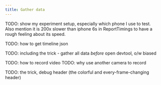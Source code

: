 ```yaml
---
title: Gather data
---
```


TODO: show my experiment setup, especially which phone I use to test.
Also mention it is 200x slower than iphone 6s in ReportTimings to have a rough feeling about its speed.

TODO: how to get timeline json

TODO: including the trick - gather all data *before* open devtool, o/w biased

TODO: how to record video
TODO: why use another camera to record

TODO: the trick, debug header (the colorful and every-frame-changing header)
